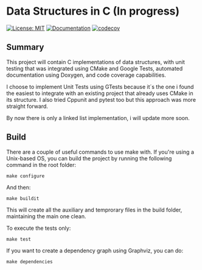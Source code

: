 # Data Structures in C (In progress)
[![License: MIT](https://img.shields.io/badge/License-MIT-yellow.svg)](https://opensource.org/licenses/MIT)
[![Documentation](https://github.com/Fo-Zi/Data_structures_C/actions/workflows/documentation.yaml/badge.svg)](https://github.com/Fo-Zi/Data_structures_C/actions/workflows/documentation.yaml)
[![codecov](https://codecov.io/gh/Fo-Zi/Data_structures_C/branch/master/graph/badge.svg?token=8Q5TLJXD1Q)](https://codecov.io/gh/Fo-Zi/Data_structures_C)
## Summary

This project will contain C implementations of data structures, with unit testing that was integrated using CMake and Google Tests, automated documentation using Doxygen, and code coverage capabilities. 

I choose to implement Unit Tests using GTests because it´s the one i found the easiest to integrate with an existing project that already uses CMake in its structure. I also tried Cppunit and pytest too but this approach was more straight forward. 

By now there is only a linked list implementation, i will update more soon.

## Build

There are a couple of useful commands to use make with. If you're using a Unix-based OS, you can build the project by running the following command in the root folder:
```
make configure
```
And then:
```
make buildit
```
This will create all the auxiliary and temprorary files in the build folder, maintaining the main one clean. 

To execute the tests only:
```
make test
```

If you want to create a dependency graph using Graphviz, you can do:
```
make dependencies
```

